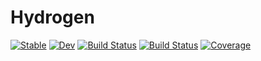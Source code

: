 # Hydrogen

[![Stable](https://img.shields.io/badge/docs-stable-blue.svg)](https://juliaatoms.github.io/Hydrogen.jl/stable)
[![Dev](https://img.shields.io/badge/docs-dev-blue.svg)](https://juliaatoms.github.io/Hydrogen.jl/dev)
[![Build Status](https://travis-ci.org/JuliaAtoms/Hydrogen.jl.svg?branch=master)](https://travis-ci.org/JuliaAtoms/Hydrogen.jl)
[![Build Status](https://ci.appveyor.com/api/projects/status/github/juliaatoms/Hydrogen.jl?svg=true)](https://ci.appveyor.com/project/juliaatoms/Hydrogen-jl)
[![Coverage](https://codecov.io/gh/JuliaAtoms/Hydrogen.jl/branch/master/graph/badge.svg)](https://codecov.io/gh/JuliaAtoms/Hydrogen.jl)
